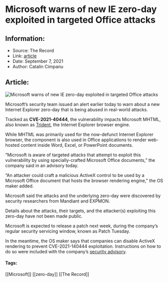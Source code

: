 # Microsoft warns of new IE zero-day exploited in targeted Office attacks
### 

## Information:
+ Source: The Record
+ Link: [article](https://therecord.media/microsoft-warns-of-new-ie-zero-day-exploited-in-targeted-office-attacks/)
+ Date: September 7, 2021
+ Author: Catalin Cimpanu


## Article:
![Microsoft warns of new IE zero-day exploited in targeted Office attacks](https://therecord.media/wp-content/uploads/2021/07/Microsoft.jpg)

Microsoft’s security team issued an alert earlier today to warn about a new Internet Explorer zero-day that is being abused in real-world attacks.


Tracked as **CVE-2021-40444**, the vulnerability impacts Microsoft MHTML, also known as [Trident](https://en.wikipedia.org/wiki/Trident_(software)), the Internet Explorer browser engine.


While MHTML was primarily used for the now-defunct Internet Explorer browser, the component is also used in Office applications to render web-hosted content inside Word, Excel, or PowerPoint documents.


“Microsoft is aware of targeted attacks that attempt to exploit this vulnerability by using specially-crafted Microsoft Office documents,” the company said in an advisory today.


“An attacker could craft a malicious ActiveX control to be used by a Microsoft Office document that hosts the browser rendering engine,” the OS maker added.


Microsoft said the attacks and the underlying zero-day were discovered by security researchers from Mandiant and EXPMON.








Details about the attacks, their targets, and the attacker(s) exploiting this zero-day have not been made public.


Microsoft is expected to release a patch next week, during the company’s regular security servicing window, known as Patch Tuesday.


In the meantime, the OS maker says that companies can disable ActiveX rendering to prevent CVE-2021-140444 exploitation. Instructions on how to do so were included with the company’s [security advisory](https://msrc.microsoft.com/update-guide/vulnerability/CVE-2021-40444).





#### Tags:
[[Microsoft]] [[zero-day]] [[The Record]]
